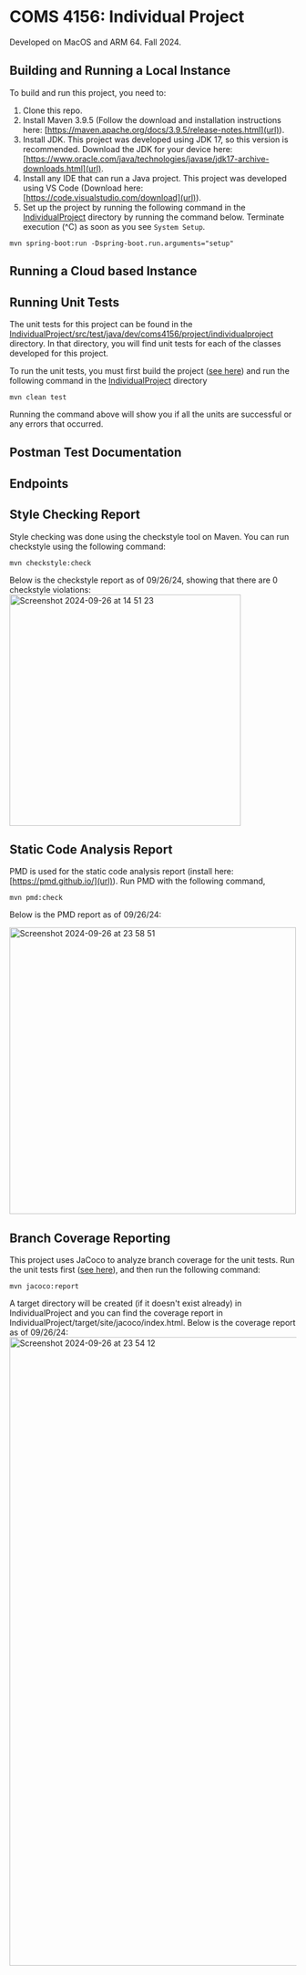 # COMS 4156: Individual Project

Developed on MacOS and ARM 64. Fall 2024.

## Building and Running a Local Instance

To build and run this project, you need to:
1. Clone this repo.
2. Install Maven 3.9.5 (Follow the download and installation instructions here: [https://maven.apache.org/docs/3.9.5/release-notes.html](url)).
3. Install JDK. This project was developed using JDK 17, so this version is recommended. Download the JDK for your device here: [https://www.oracle.com/java/technologies/javase/jdk17-archive-downloads.html](url).
4. Install any IDE that can run a Java project. This project was developed using VS Code (Download here: [https://code.visualstudio.com/download](url)).
5. Set up the project by running the following command in the [IndividualProject](https://github.com/elifia-muthia/4156-Miniproject-2024-Students-Java/tree/main/IndividualProject) directory by running the command below. Terminate execution (^C) as soon as you see `System Setup`.
```
mvn spring-boot:run -Dspring-boot.run.arguments="setup"
```

## Running a Cloud based Instance

## Running Unit Tests

The unit tests for this project can be found in the [IndividualProject/src/test/java/dev/coms4156/project/individualproject](https://github.com/elifia-muthia/4156-Miniproject-2024-Students-Java/tree/main/IndividualProject/src/test/java/dev/coms4156/project/individualproject) directory. In that directory, you will find unit tests for each of the classes developed for this project.

To run the unit tests, you must first build the project ([see here](https://github.com/elifia-muthia/4156-Miniproject-2024-Students-Java/edit/docs-and-maintenance/README.md#building-and-running-a-local-instance)) and run the following command in the [IndividualProject](https://github.com/elifia-muthia/4156-Miniproject-2024-Students-Java/tree/main/IndividualProject) directory
```
mvn clean test
```

Running the command above will show you if all the units are successful or any errors that occurred.

## Postman Test Documentation

## Endpoints

## Style Checking Report

Style checking was done using the checkstyle tool on Maven. You can run checkstyle using the following command:
```
mvn checkstyle:check
```

Below is the checkstyle report as of 09/26/24, showing that there are 0 checkstyle violations:
<img width="406" alt="Screenshot 2024-09-26 at 14 51 23" src="https://github.com/user-attachments/assets/907da696-a4e9-4d16-93fd-615b24b226b2">

## Static Code Analysis Report

PMD is used for the static code analysis report (install here: [https://pmd.github.io/](url)). Run PMD with the following command,
```
mvn pmd:check
```

Below is the PMD report as of 09/26/24:

<img width="503" alt="Screenshot 2024-09-26 at 23 58 51" src="https://github.com/user-attachments/assets/2dabf991-7840-48aa-bea3-c9c3d632b838">

## Branch Coverage Reporting

This project uses JaCoco to analyze branch coverage for the unit tests. Run the unit tests first ([see here](https://github.com/elifia-muthia/4156-Miniproject-2024-Students-Java/edit/docs-and-maintenance/README.md#running-unit-tests)), and then run the following command:
```
mvn jacoco:report
```

A target directory will be created (if it doesn't exist already) in IndividualProject and you can find the coverage report in IndividualProject/target/site/jacoco/index.html. Below is the coverage report as of 09/26/24:
<img width="1103" alt="Screenshot 2024-09-26 at 23 54 12" src="https://github.com/user-attachments/assets/f7d10817-b43f-49a1-b06d-376ef327167d">

